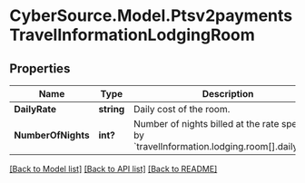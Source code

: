 # CyberSource.Model.Ptsv2paymentsTravelInformationLodgingRoom
## Properties

Name | Type | Description | Notes
------------ | ------------- | ------------- | -------------
**DailyRate** | **string** | Daily cost of the room.  | [optional] 
**NumberOfNights** | **int?** | Number of nights billed at the rate specified by &#x60;travelInformation.lodging.room[].dailyRate&#x60;.  | [optional] 

[[Back to Model list]](../README.md#documentation-for-models) [[Back to API list]](../README.md#documentation-for-api-endpoints) [[Back to README]](../README.md)

